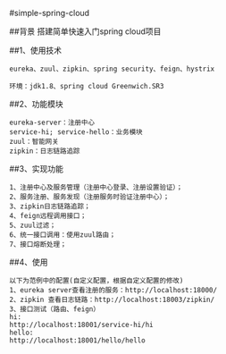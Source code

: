 
#simple-spring-cloud

##背景
搭建简单快速入门spring cloud项目

##1、使用技术
```
eureka、zuul、zipkin、spring security、feign、hystrix

环境：jdk1.8、spring cloud Greenwich.SR3
```
##2、功能模块
```
eureka-server：注册中心
service-hi; service-hello：业务模块
zuul：智能网关
zipkin：日志链路追踪

```
##3、实现功能
```
1、注册中心及服务管理（注册中心登录、注册设置验证）；
2、服务注册、服务发现（注册服务时验证注册中心）；
3、zipkin日志链路追踪；
4、feign远程调用接口；
5、zuul过滤；
6、统一接口调用：使用zuul路由；
7、接口熔断处理；
```
##4、使用
```
以下为范例中的配置(自定义配置，根据自定义配置的修改)
1、eureka server查看注册的服务：http://localhost:18000/
2、zipkin 查看日志链路：http://localhost:18003/zipkin/
3、接口测试（路由、feign）
hi:
http://localhost:18001/service-hi/hi
hello:
http://localhost:18001/hello/hello


```


